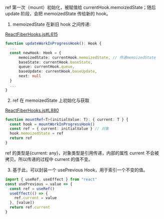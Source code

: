 ref 第一次（mount）初始化，被赋值给 currentHook.memoizedState；随后 update 阶段，会把 memoizedState 传给新的 hook。

1. memoizedState 在新旧 hook 之间传递:

[ReactFiberHooks.js#L615](https://github.com/facebook/react/blob/master/packages/react-reconciler/src/ReactFiberHooks.js#L615)

```ts
function updateWorkInProgressHook(): Hook {
  ...
  const newHook: Hook = {
      memoizedState: currentHook.memoizedState, // 传递memoizedState
      baseState: currentHook.baseState,
      queue: currentHook.queue,
      baseUpdate: currentHook.baseUpdate,
      next: null
  }
  ...
}
```

2. ref 在 memoizedState 上初始化与获取

[ReactFiberHooks.js#L880](https://github.com/facebook/react/blob/master/packages/react-reconciler/src/ReactFiberHooks.js#L880)

```ts
function mountRef<T>(initialValue: T): { current: T } {
  const hook = mountWorkInProgressHook()
  const ref = { current: initialValue } // 对象
  hook.memoizedState = ref
  return ref
}
```

ref 的类型是{current: any}，对象类型是引用传递，内部的属性 current 不会被拷贝。所以传递的过程中 current 的值不变。

3. 基于此，可以封装一个 usePrevious Hook，用于索引一个不变的值。

```ts
import { useRef, useEffect } from "react"
const usePrevious = value => {
  const ref = useRef()
  useEffect(() => {
    ref.current = value
  }, [value])
  return ref.current
}
```
